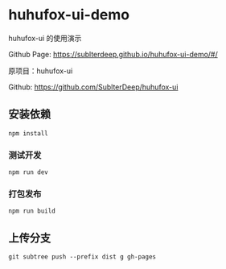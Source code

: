 # huhufox-ui-demo



huhufox-ui 的使用演示

Github Page: https://sublterdeep.github.io/huhufox-ui-demo/#/



原项目：huhufox-ui

Github: https://github.com/SublterDeep/huhufox-ui

## 安装依赖

```
npm install
```

### 测试开发

```
npm run dev
```

### 打包发布

```
npm run build
```

## 上传分支

```
git subtree push --prefix dist g gh-pages
```